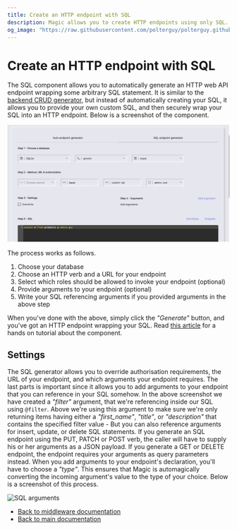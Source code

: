 ```yaml
---
title: Create an HTTP endpoint with SQL
description: Magic allows you to create HTTP endpoints using only SQL. You provide the SQL, and Magic automatically wires up everything else required to execute your SQL (securely) through HTTP.
og_image: "https://raw.githubusercontent.com/polterguy/polterguy.github.io/master/images/og-sql-crud.jpg"
---
```


# Create an HTTP endpoint with SQL

The SQL component allows you to automatically generate an HTTP web API endpoint wrapping some arbitrary SQL statement.
It is similar to the [backend CRUD generator](/documentation/magic/components/crudifier/backend/), but instead of
automatically creating your SQL, it allows you to provide your own custom SQL, and then securely wrap your SQL into
an HTTP endpoint. Below is a screenshot of the component.

![SQL web API](https://raw.githubusercontent.com/polterguy/polterguy.github.io/master/images/sql-web-api.jpg)

The process works as follows.

1. Choose your database
2. Choose an HTTP verb and a URL for your endpoint
3. Select which roles should be allowed to invoke your endpoint (optional)
4. Provide arguments to your endpoint (optional)
5. Write your SQL referencing arguments if you provided arguments in the above step

When you've done with the above, simply click the _"Generate"_ button, and you've got an HTTP endpoint
wrapping your SQL. Read [this article](/tutorials/sql-web-api/) for a hands on tutorial about the component.

## Settings

The SQL generator allows you to override authorisation requirements, the URL of your endpoint, and which arguments
your endpoint requires. The last parts is important since it allows you to add arguments to your endpoint that
you can reference in your SQL somehow. In the above screenshot we have created a _"filter"_ argument, that we're
referencing inside our SQL using `@filter`. Above we're using this argument to make sure we're only returning
items having either a _"first\_name"_, _"title"_, or _"description"_ that contains the specified filter value - But you
can also reference arguments for insert, update, or delete SQL statements. If you generate an SQL endpoint using the
PUT, PATCH or POST verb, the caller will have to supply his or her arguments as a JSON payload. If you generate a GET or
DELETE endpoint, the endpoint requires your arguments as query parameters instead. When you add arguments to your
endpoint's declaration, you'll have to choose a _"type"_. This ensures that Magic is automagically converting
the incoming argument's value to the type of your choice. Below is a screenshot of this process.

![SQL arguments](https://raw.githubusercontent.com/polterguy/polterguy.github.io/master/images/sql-arguments.jpg)

* [Back to middleware documentation](/documentation/magic/)
* [Back to main documentation](/documentation/)
